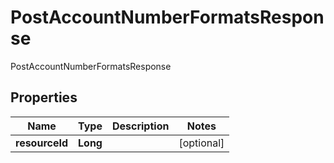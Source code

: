

# PostAccountNumberFormatsResponse

PostAccountNumberFormatsResponse

## Properties

| Name | Type | Description | Notes |
|------------ | ------------- | ------------- | -------------|
|**resourceId** | **Long** |  |  [optional] |



